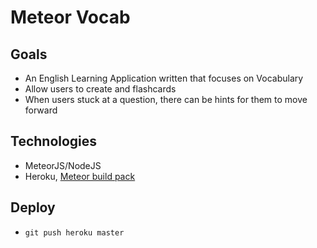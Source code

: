#  Meteor Vocab
## Goals
- An English Learning Application written that focuses on Vocabulary
- Allow users to create and flashcards
- When users stuck at a question, there can be hints for them to move forward

## Technologies
- MeteorJS/NodeJS
- Heroku, [Meteor build pack](https://elements.heroku.com/buildpacks/admithub/meteor-buildpack-horse)

## Deploy
- `git push heroku master`
